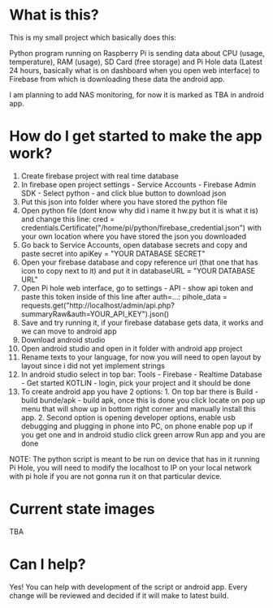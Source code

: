 # What is this?
This is my small project which basically does this:

Python program running on Raspberry Pi is sending data about CPU (usage, temperature), RAM (usage), SD Card (free storage) and Pi Hole data (Latest 24 hours, basically what is on dashboard when you open web interface) to Firebase from which is downloading these data the android app.

I am planning to add NAS monitoring, for now it is marked as TBA in android app.

# How do I get started to make the app work?
1. Create firebase project with real time database
2. In firebase open project settings - Service Accounts - Firebase Admin SDK - Select python - and click blue button to download json
3. Put this json into folder where you have stored the python file
4. Open python file (dont know why did i name it hw.py but it is what it is) and change this line: cred = credentials.Certificate("/home/pi/python/firebase_credential.json") with your own location where you have stored the json you downloaded
5. Go back to Service Accounts, open database secrets and copy and paste secret into apiKey = "YOUR DATABASE SECRET"
6. Open your firebase database and copy reference url (that one that has icon to copy next to it) and put it in databaseURL = "YOUR DATABASE URL"
7. Open Pi hole web interface, go to settings - API - show api token and paste this token inside of this line after auth=...: pihole_data = requests.get("http://localhost/admin/api.php?summaryRaw&auth=YOUR_API_KEY").json()
8. Save and try running it, if your firebase database gets data, it works and we can move to android app
9. Download android studio
10. Open android studio and open in it folder with android app project
11. Rename texts to your language, for now you will need to open layout by layout since i did not yet implement strings
12. In android studio select in top bar: Tools - Firebase - Realtime Database - Get started KOTLIN - login, pick your project and it should be done
13. To create android app you have 2 options: 1. On top bar there is Build - build bunde/apk - build apk, once this is done you click locate on pop up menu that will show up in bottom right corner and manually install this app. 2. Second option is opening developer options, enable usb debugging and plugging in phone into PC, on phone enable pop up if you get one and in android studio click green arrow Run app and you are done

NOTE: The python script is meant to be run on device that has in it running Pi Hole, you will need to modify the localhost to IP on your local network with pi hole if you are not gonna run it on that particular device.

# Current state images
TBA

# Can I help?
Yes! You can help with development of the script or android app. Every change will be reviewed and decided if it will make to latest build.
